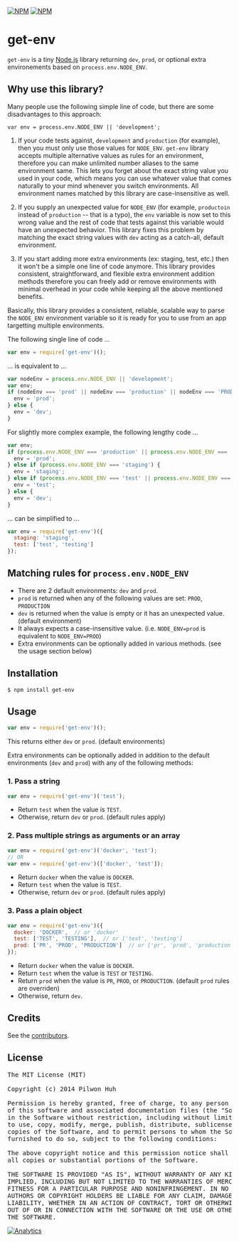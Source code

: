 [![NPM](https://nodei.co/npm/get-env.png?downloads=false&stars=false)](https://npmjs.org/package/get-env) [![NPM](https://nodei.co/npm-dl/get-env.png?months=6)](https://npmjs.org/package/get-env)


# get-env

`get-env` is a tiny [Node.js](http://nodejs.org/) library returning `dev`, `prod`, or optional extra environements based on `process.env.NODE_ENV`.


## Why use this library?

Many people use the following simple line of code, but there are some disadvantages to this approach:

    var env = process.env.NODE_ENV || 'development';

1. If your code tests against, `development` and `production` (for example), then you must only use those values for `NODE_ENV`. `get-env` library accepts multiple alternative values as rules for an environment, therefore you can make unlimited number aliases to the same environment same. This lets you forget about the exact string value you used in your code, which means you can use whatever value that comes naturally to your mind whenever you switch environments. All environment names matched by this library are case-insensitive as well.

2. If you supply an unexpected value for `NODE_ENV` (for example, `productoin` instead of `production` -- that is a typo), the `env` variable is now set to this wrong value and the rest of code that tests against this variable would have an unexpected behavior. This library fixes this problem by matching the exact string values with `dev` acting as a catch-all, default environment.

3. If you start adding more extra environments (ex: staging, test, etc.) then it won't be a simple one line of code anymore. This library provides consistent, straightforward, and flexible extra environment addition methods therefore you can freely add or remove environments with minimal overhead in your code while keeping all the above mentioned benefits.

Basically, this library provides a consistent, reliable, scalable way to parse the `NODE_ENV` environment variable so it is ready for you to use from an app targetting multiple environments.

The following single line of code ...

```js
var env = require('get-env')();
```

... is equivalent to ...

```js
var nodeEnv = process.env.NODE_ENV || 'development';
var env;
if (nodeEnv === 'prod' || nodeEnv === 'production' || nodeEnv === 'PROD' || nodeEnv === 'PRODUCTION') {
  env = 'prod';
} else {
  env = 'dev';
}
```

For slightly more complex example, the following lengthy code ...

```js
var env;
if (process.env.NODE_ENV === 'production' || process.env.NODE_ENV === 'prod') {
  env = 'prod';
} else if (process.env.NODE_ENV === 'staging') {
  env = 'staging';
} else if (process.env.NODE_ENV === 'test' || process.env.NODE_ENV === 'testing') {
  env = 'test';
} else {
  env = 'dev';
}
```

... can be simplified to ...

```js
var env = require('get-env')({
  staging: 'staging',
  test: ['test', 'testing']
});
```


## Matching rules for `process.env.NODE_ENV`

* There are 2 default environments: `dev` and `prod`.
* `prod` is returned when any of the following values are set: `PROD`, `PRODUCTION`
* `dev` is returned when the value is empty or it has an unexpected value. (default environment)
* It always expects a case-insensitive value. (i.e. `NODE_ENV=prod` is equivalent to `NODE_ENV=PROD`)
* Extra environments can be optionally added in various methods. (see the usage section below)


## Installation

    $ npm install get-env


## Usage

```js
var env = require('get-env')();
```

This returns either `dev` or `prod`. (default environments)

Extra environments can be optionally added in addition to the default environments (`dev` and `prod`) with any of the following methods:

### 1. Pass a string

```js
var env = require('get-env')('test');
```

* Return `test` when the value is `TEST`.
* Otherwise, return `dev` or `prod`. (default rules apply)

### 2. Pass multiple strings as arguments or an array

```js
var env = require('get-env')('docker', 'test');
// OR
var env = require('get-env')(['docker', 'test']);
```

* Return `docker` when the value is `DOCKER`.
* Return `test` when the value is `TEST`.
* Otherwise, return `dev` or `prod`. (default rules apply)

### 3. Pass a plain object

```js
var env = require('get-env')({
  docker: 'DOCKER',  // or 'docker'
  test: ['TEST', 'TESTING'],  // or ['test', 'testing']
  prod: ['PR', 'PROD', 'PRODUCTION']  // or ['pr', 'prod', 'production']
});
```

* Return `docker` when the value is `DOCKER`.
* Return `test` when the value is `TEST` or `TESTING`.
* Return `prod` when the value is `PR`, `PROD`, or `PRODUCTION`. (default `prod` rules are overriden)
* Otherwise, return `dev`.


## Credits

  See the [contributors](https://github.com/pilwon/node-get-env/graphs/contributors).


## License

<pre>
The MIT License (MIT)

Copyright (c) 2014 Pilwon Huh

Permission is hereby granted, free of charge, to any person obtaining a copy
of this software and associated documentation files (the "Software"), to deal
in the Software without restriction, including without limitation the rights
to use, copy, modify, merge, publish, distribute, sublicense, and/or sell
copies of the Software, and to permit persons to whom the Software is
furnished to do so, subject to the following conditions:

The above copyright notice and this permission notice shall be included in
all copies or substantial portions of the Software.

THE SOFTWARE IS PROVIDED "AS IS", WITHOUT WARRANTY OF ANY KIND, EXPRESS OR
IMPLIED, INCLUDING BUT NOT LIMITED TO THE WARRANTIES OF MERCHANTABILITY,
FITNESS FOR A PARTICULAR PURPOSE AND NONINFRINGEMENT. IN NO EVENT SHALL THE
AUTHORS OR COPYRIGHT HOLDERS BE LIABLE FOR ANY CLAIM, DAMAGES OR OTHER
LIABILITY, WHETHER IN AN ACTION OF CONTRACT, TORT OR OTHERWISE, ARISING FROM,
OUT OF OR IN CONNECTION WITH THE SOFTWARE OR THE USE OR OTHER DEALINGS IN
THE SOFTWARE.
</pre>

[![Analytics](https://ga-beacon.appspot.com/UA-47034562-23/node-get-env/readme?pixel)](https://github.com/pilwon/node-get-env)
